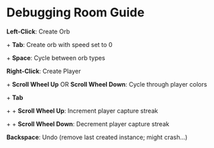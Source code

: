 # Debugging Room Guide

**Left-Click**: Create Orb

\+ **Tab**: Create orb with speed set to 0

\+ **Space**: Cycle between orb types

**Right-Click**: Create Player

\+ **Scroll Wheel Up** OR **Scroll Wheel Down**: Cycle through player colors

\+ **Tab**

\+ \+ **Scroll Wheel Up**: Increment player capture streak

\+ \+ **Scroll Wheel Down**: Decrement player capture streak

**Backspace**: Undo (remove last created instance; might crash...)